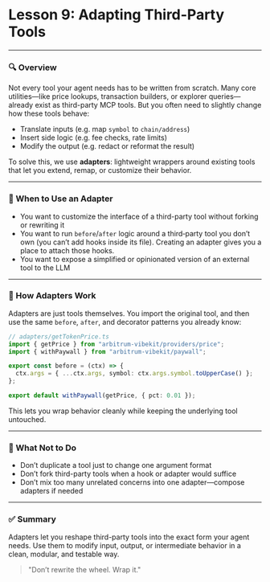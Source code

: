 # **Lesson 9: Adapting Third-Party Tools**

---

### 🔍 Overview

Not every tool your agent needs has to be written from scratch. Many core utilities—like price lookups, transaction builders, or explorer queries—already exist as third-party MCP tools. But you often need to slightly change how these tools behave:

- Translate inputs (e.g. map `symbol` to `chain/address`)
- Insert side logic (e.g. fee checks, rate limits)
- Modify the output (e.g. redact or reformat the result)

To solve this, we use **adapters**: lightweight wrappers around existing tools that let you extend, remap, or customize their behavior.

---

### 🚂 When to Use an Adapter

- You want to customize the interface of a third-party tool without forking or rewriting it
- You want to run `before`/`after` logic around a third‑party tool you don’t own (you can’t add hooks inside its file). Creating an adapter gives you a place to attach those hooks.
- You want to expose a simplified or opinionated version of an external tool to the LLM

---

### 🔧 How Adapters Work

Adapters are just tools themselves. You import the original tool, and then use the same `before`, `after`, and decorator patterns you already know:

```ts
// adapters/getTokenPrice.ts
import { getPrice } from "arbitrum-vibekit/providers/price";
import { withPaywall } from "arbitrum-vibekit/paywall";

export const before = (ctx) => {
  ctx.args = { ...ctx.args, symbol: ctx.args.symbol.toUpperCase() };
};

export default withPaywall(getPrice, { pct: 0.01 });
```

This lets you wrap behavior cleanly while keeping the underlying tool untouched.

---

### 🚪 What Not to Do

- Don’t duplicate a tool just to change one argument format
- Don’t fork third-party tools when a hook or adapter would suffice
- Don’t mix too many unrelated concerns into one adapter—compose adapters if needed

---

### ✅ Summary

Adapters let you reshape third-party tools into the exact form your agent needs. Use them to modify input, output, or intermediate behavior in a clean, modular, and testable way.

> "Don’t rewrite the wheel. Wrap it."
